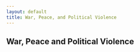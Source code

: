 ```yaml
---
layout: default
title: War, Peace, and Political Violence
---
```


## War, Peace and Political Violence
